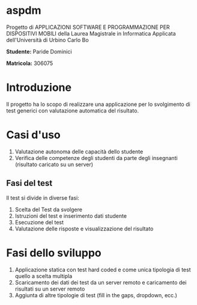 # aspdm
Progetto di APPLICAZIONI SOFTWARE E PROGRAMMAZIONE PER DISPOSITIVI MOBILI della Laurea Magistrale in Informatica Applicata dell'Università di Urbino Carlo Bo

**Studente:** Paride Dominici 

**Matricola:** 306075

# Introduzione
Il progetto ha lo scopo di realizzare una applicazione per lo svolgimento di test generici con valutazione automatica del risultato.

# Casi d'uso
1. Valutazione autonoma delle capacità dello studente
2. Verifica delle competenze degli studenti da parte degli insegnanti (risultato caricato su un server)


## Fasi del test
Il test si divide in diverse fasi:
1. Scelta del Test da svolgere
2. Istruzioni del test e inserimento dati studente
3. Esecuzione del test
4. Valutazione delle risposte e visualizzazione del risultato

# Fasi dello sviluppo
1. Applicazione statica con test hard coded e come unica tipologia di test quello a scelta multipla
2. Scaricamento dei dati dei test da un server remoto e caricamento dei risultati su un server remoto
3. Aggiunta di altre tipologie di test (fill in the gaps, dropdown, ecc.)

